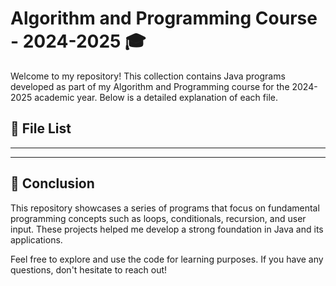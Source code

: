 # Algorithm and Programming Course - 2024-2025 🎓

Welcome to my repository! This collection contains Java programs developed as part of my Algorithm and Programming course for the 2024-2025 academic year. Below is a detailed explanation of each file.

## 📂 **File List**
---

---

## 🚀 **Conclusion**

This repository showcases a series of programs that focus on fundamental programming concepts such as loops, conditionals, recursion, and user input. These projects helped me develop a strong foundation in Java and its applications.

Feel free to explore and use the code for learning purposes. If you have any questions, don't hesitate to reach out!
